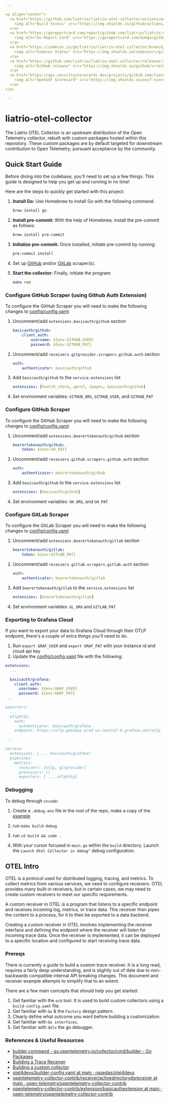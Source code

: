 ```yaml
---

<p align="center">
  <a href="https://github.com/liatrio/liatrio-otel-collector/actions/workflows/build.yml?query=branch%3Amain">
    <img alt="Build Status" src="https://img.shields.io/github/actions/workflow/status/liatrio/liatrio-otel-collector/build.yml?branch=main&style=for-the-badge">
  </a>
  <a href="https://goreportcard.com/report/github.com/liatrio/liatrio-otel-collector">
    <img alt="Go Report Card" src="https://goreportcard.com/badge/github.com/liatrio/liatrio-otel-collector?style=for-the-badge">
  </a>
  <a href="https://codecov.io/gh/liatrio/liatrio-otel-collector/branch/main" >
    <img alt="Codecov Status" src="https://img.shields.io/codecov/c/github/liatrio/liatrio-otel-collector?style=for-the-badge"/>
  </a>
  <a href="https://github.com/liatrio/liatrio-otel-collector/releases">
    <img alt="GitHub release" src="https://img.shields.io/github/v/release/liatrio/liatrio-otel-collector?include_prereleases&style=for-the-badge">
  </a>
  <a href="https://api.securityscorecards.dev/projects/github.com/liatrio/liatrio-otel-collector/badge">
    <img alt="OpenSSF Scorecard" src="https://img.shields.io/ossf-scorecard/github.com/liatrio/liatrio-otel-collector?label=openssf%20scorecard&style=for-the-badge">
  </a>
</p>

---
```


# liatrio-otel-collector

The Liatrio OTEL Collector is an upstream distribution of the Open Telemetry
collector, rebuilt with custom packages hosted within this repository.  These
custom packages are by default targeted for downstream contribution to Open
Telemetry; pursuant acceptance by the community.

## Quick Start Guide

Before diving into the codebase, you'll need to set up a few things. This guide
is designed to help you get up and running in no time!

Here are the steps to quickly get started with this project:

1. **Install Go:** Use Homebrew to install Go with the following command:

    ```bash
    brew install go
    ```

2. **Install pre-commit:** With the help of Homebrew, install the pre-commit as
follows:

    ```bash
    brew install pre-commit
    ```

3. **Initialize pre-commit:** Once installed, initiate pre-commit by running:

    ```bash
    pre-commit install
    ```

4. Set up [GitHub][0] and/or [GitLab][1] scraper(s).

5. **Start the collector:** Finally, initiate the program:

    ```bash
    make run
    ```

### Configure GitHub Scraper (using Github Auth Extension)

To configure the GitHub Scraper you will need to make the following changes to
[config/config.yaml][2]:

1) Uncomment/add `extensions.basicauth/github` section

    ```yaml
    basicauth/github:
        client_auth:
            username: ${env:GITHUB_USER}
            password: ${env:GITHUB_PAT}
    ```

2) Uncomment/add `receivers.gitprovider.scrapers.github.auth` section

    ```yaml
    auth:
        authenticator: basicauth/github
    ```

3) Add `basicauth/github` to the `service.extensions` list

    ```yaml
    extensions: [health_check, pprof, zpages, basicauth/github]
    ```

4) Set environment variables: `GITHUB_ORG`, `GITHUB_USER`, and `GITHUB_PAT`


### Configure GitHub Scraper

To configure the GitHub Scraper you will need to make the following changes to
[config/config.yaml][2]:

1) Uncomment/add `extensions.bearertokenauth/github` section

    ```yaml
    bearertokenauth/github:
        token: ${env:GH_PAT}
    ```

2) Uncomment/add `receivers.github.scrapers.github.auth` section

    ```yaml
    auth:
        authenticator: bearertokenauth/github
    ```

3) Add `basicauth/github` to the `service.extensions` list

    ```yaml
    extensions: [basicauth/github]
    ```

4) Set environment variables: `GH_ORG`, and `GH_PAT`

### Configure GitLab Scraper

To configure the GitLab Scraper you will need to make the following changes to
[config/config.yaml][2]

1) Uncomment/add `extensions.bearertokenauth/gitlab` section

    ```yaml
    bearertokenauth/gitlab:
        token: ${env:GITLAB_PAT}
    ```

2) Uncomment/add `receivers.gitlab.scrapers.gitlab.auth` section

    ```yaml
    auth:
        authenticator: bearertokenauth/gitlab
    ```

3) Add `bearertokenauth/gitlab` to the `service.extensions` list

    ```yaml
    extensions: [bearertokenauth/gitlab]
    ```

4) Set environment variables: `GL_ORG` and `GITLAB_PAT`

### Exporting to Grafana Cloud

If you want to export your data to Grafana Cloud through their OTLP endpoint,
there's a couple of extra things you'll need to do.

1. Run `export GRAF_USER` and `export GRAF_PAT` with your instance id and cloud
api key
2. Update the [config/config.yaml][2] file with the following:

```yaml
extensions:
  ...

  basicauth/grafana:
    client_auth:
      username: ${env:GRAF_USER}
      password: ${env:GRAF_PAT}
...

exporters:
  ...
  otlphttp:
    auth:
      authenticator: basicauth/grafana
    endpoint: https://otlp-gateway-prod-us-central-0.grafana.net/otlp

...

service:
  extensions: [..., basicauth/grafana]
  pipelines:
    metrics:
      receivers: [otlp, gitprovider]
      processors: []
      exporters: [..., otlphttp]

```

### Debugging

To debug through `vscode`:

1) Create a `.debug.env` file in the root of the repo, make a copy of the
[example](.debug.env.example)

2) run `make build-debug`

3) run `cd build && code .`

4) With your cursor focused in `main.go` within the `build` directory. Launch
the `Launch Otel Collector in debug"` debug configuration.

## OTEL Intro

OTEL is a protocol used for distributed logging, tracing, and metrics.
To collect metrics from various services, we need to configure receivers.
OTEL provides many built-in receivers, but in certain cases, we may need to
create custom receivers to meet our specific requirements.

A custom receiver in OTEL is a program that listens to a specific endpoint and
receives incoming log, metrics, or trace data. This receiver then pipes the
content to a process, for it to then be exported to a data backend.

Creating a custom receiver in OTEL involves implementing the receiver interface
and defining the endpoint where the receiver will listen for incoming trace data.
Once the receiver is implemented, it can be deployed to a specific location and
configured to start receiving trace data.

### Prereqs

There is currently a guide to build a custom trace receiver. It is a long read,
requires a fairly deep understanding, and is slightly out of date due to
non-backwards compatible internal API breaking changes. This document and
receiver example attempts to simplify that to an extent.

There are a few main concepts that should help you get started:

1. Get familiar with the `ocb` tool. It is used to build custom collectors using
a `build-config.yaml` file.
2. Get familiar with `Go` & the `Factory` design pattern.
3. Clearly define what outcome you want before building a customization.
4. Get familiar with `Go interfaces`.
5. Get familiar with `delv` the go debugger.

### References & Useful Resources

* [builder command - go.opentelemetry.io/collector/cmd/builder - Go Packages][3]
* [Building a Trace Receiver][4]
* [Building a custom collector][5]
* [otel4devs/builder-config.yaml at main · rquedas/otel4devs][6]
* [opentelemetry-collector-contrib/receiver/activedirectorydsreceiver at main · open-telemetry/opentelemetry-collector-contrib][7]
* [opentelemetry-collector-contrib/extension/basicauthextension at main · open-telemetry/opentelemetry-collector-contrib][8]

[0]: #configure-github-scraper
[1]: #configure-gitlab-scraper
[2]: ./config/config.yaml
[3]: https://pkg.go.dev/go.opentelemetry.io/collector/cmd/builder#section-readme
[4]: https://opentelemetry.io/docs/collector/trace-receiver/#representing-operations-with-spans
[5]: https://opentelemetry.io/docs/collector/custom-collector/
[6]: https://github.com/rquedas/otel4devs/blob/main/collector/receiver/trace-receiver/builder-config.yaml
[7]: https://github.com/open-telemetry/opentelemetry-collector-contrib/tree/main/receiver/activedirectorydsreceiver
[8]: https://github.com/open-telemetry/opentelemetry-collector-contrib/tree/main/extension/basicauthextension
